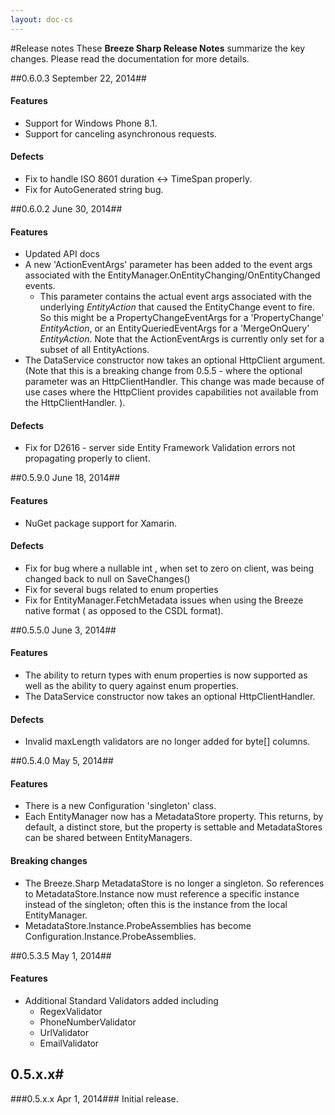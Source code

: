 ```yaml
---
layout: doc-cs
---
```


#Release notes
These **Breeze Sharp Release Notes** summarize the key changes. Please read the documentation for more details.

##<a name="0603"></a>0.6.0.3 <span class="doc-date">September 22, 2014</span>##

#### Features
+ Support for Windows Phone 8.1.
+ Support for canceling asynchronous requests.

#### Defects
+ Fix to handle ISO 8601 duration <-> TimeSpan properly.
+ Fix for AutoGenerated string bug.

##<a name="0602"></a>0.6.0.2 <span class="doc-date">June 30, 2014</span>##

#### Features
+ Updated API docs
+ A new 'ActionEventArgs' parameter has been added to the event args associated with the EntityManager.OnEntityChanging/OnEntityChanged events.
   +  This parameter contains the actual event args associated with the underlying *EntityAction* that caused the EntityChange event to fire.  So this might be a PropertyChangeEventArgs for a 'PropertyChange' *EntityAction*, or an EntityQueriedEventArgs for a 'MergeOnQuery' *EntityAction*.  Note that the ActionEventArgs is currently only set for a subset of all EntityActions.
+ The DataService constructor now takes an optional HttpClient argument. (Note that this is a breaking change from 0.5.5 - where the optional parameter was an HttpClientHandler.  This change was made because of use cases where the HttpClient provides capabilities not available from the HttpClientHandler. ).

#### Defects
+ Fix for D2616 - server side Entity Framework Validation errors not propagating properly to client.

##<a name="0590"></a>0.5.9.0 <span class="doc-date">June 18, 2014</span>##

#### Features
+ NuGet package support for Xamarin. 

#### Defects
+ Fix for bug where a nullable int , when set to zero on client, was being changed back to null on SaveChanges()
+ Fix for several bugs related to enum properties
+ Fix for EntityManager.FetchMetadata issues when using the Breeze native format ( as opposed to the CSDL format).

##<a name="0550"></a>0.5.5.0 <span class="doc-date">June 3, 2014</span>##

#### Features
+ The ability to return types with enum properties is now supported as well as the ability to query against enum properties. 
+ The DataService constructor now takes an optional HttpClientHandler.

#### Defects
+ Invalid maxLength validators are no longer added for byte[] columns.

##<a name="0540"></a>0.5.4.0 <span class="doc-date">May 5, 2014</span>##

#### Features
+ There is a new Configuration 'singleton' class. 
+ Each EntityManager now has a MetadataStore property.  This returns, by default, a distinct
store, but the property is settable and MetadataStores can be shared between EntityManagers.

#### Breaking changes

+ The Breeze.Sharp MetadataStore is no longer a singleton. So references to MetadataStore.Instance now must 
reference a specific instance instead of the singleton; often this is the instance from the local EntityManager.
+ MetadataStore.Instance.ProbeAssemblies has become Configuration.Instance.ProbeAssemblies.
   
##<a name="0535"></a>0.5.3.5 <span class="doc-date">May 1, 2014</span>##

#### Features
+ Additional Standard Validators added including
   + RegexValidator
   + PhoneNumberValidator
   + UrlValidator
   + EmailValidator

## 0.5.x.x# 
###<a name="05xx"></a>0.5.x.x <span class="doc-date">Apr 1, 2014</span>###
Initial release.  


